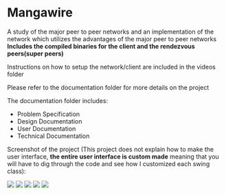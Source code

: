 Mangawire
=========

<p>A study of the major peer to peer networks and an implementation of the network which utilizes the advantages of the major peer to peer networks <strong>Includes the compiled binaries for the client and the rendezvous peers(super peers)</strong></p>

<p>Instructions on how to setup the network/client are included in the videos folder</p>

<p>Please refer to the documentation folder for more details on the project </p>

<p>The documentation folder includes:</p>
  <ul>
    <li>Problem Specification</li>
    <li>Design Documentation</li>
    <li>User Documentation</li>
    <li>Technical Documentation</li>
  </ul>

Screenshot of the project (This project does not explain how to make the user interface, <strong>the entire user interface is custom made</strong> meaning that you will have to dig through the code and see how I customized each swing class):

<img src="http://i189.photobucket.com/albums/z183/Navthwarrior/splashscreen-1.png" />
<img src="http://i189.photobucket.com/albums/z183/Navthwarrior/search.png" />
<img src="http://i189.photobucket.com/albums/z183/Navthwarrior/home.png" />
<img src="http://i189.photobucket.com/albums/z183/Navthwarrior/library-1.png" />
<img src="http://i189.photobucket.com/albums/z183/Navthwarrior/forums-1.png" />
